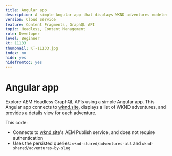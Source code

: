 ```yaml
---
title: Angular app
description: A simple Angular app that displays WKND adventures modeled using Content Fragments.
version: Cloud Service
feature: Content Fragments, GraphQL API
topic: Headless, Content Management
role: Developer
level: Beginner
kt: 11133
thumbnail: KT-11133.jpg
index: no
hide: yes
hidefromtoc: yes
---
```


# Angular app

Explore AEM Headless GraphQL APIs using a simple Angular app. This Angular app connects to [wknd.site](https://wknd.site), displays a list of WKND adventures, and provides a details view for each adventure.

This code:

+ Connects to [wknd.site](https://wknd.site)'s AEM Publish service, and does not require authentication
+ Uses the persisted queries: `wknd-shared/adventures-all` and `wknd-shared/adventures-by-slug`

